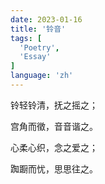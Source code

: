 ```yaml
---
date: 2023-01-16
title: '铃音'
tags: [
  'Poetry',
  'Essay'
]
language: 'zh'
---
```


铃轻铃清，抚之摇之；

宫角而徵，音音谐之。

心柔心织，念之爱之；

踟蹰而忧，思思往之。